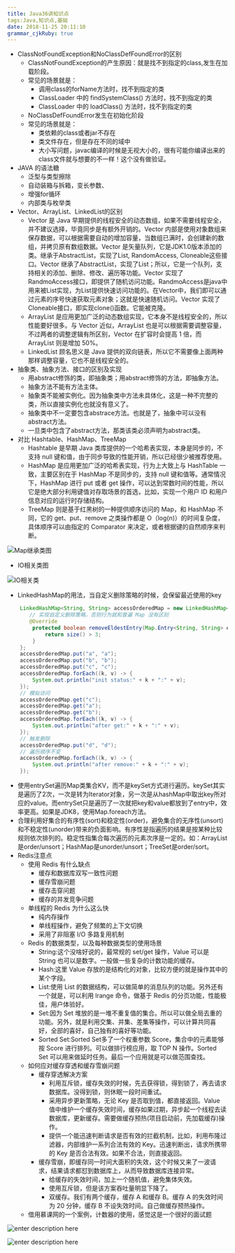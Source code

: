 ```yaml
---
title: Java36讲知识点 
tags:Java,知识点,基础
date: 2018-11-25 20:11:10
grammar_cjkRuby: true
---
```

* ClassNotFoundException和NoClassDefFoundError的区别
	* ClassNotFoundException的产生原因：就是找不到指定的class,发生在加载阶段。
	* 常见的场景就是：
		* 调用class的forName方法时，找不到指定的类
		* ClassLoader 中的 findSystemClass() 方法时，找不到指定的类
		* ClassLoader 中的 loadClass() 方法时，找不到指定的类
    * NoClassDefFoundError发生在初始化阶段
    * 常见的场景就是：
		* 类依赖的class或者jar不存在
		* 类文件存在，但是存在不同的域中
		* 大小写问题，javac编译的时候是无视大小的，很有可能你编译出来的class文件就与想要的不一样！这个没有做验证。
* JAVA 的语法糖
	* 泛型与类型擦除 
	* 自动装箱与拆箱，变长参数、 
	* 增强for循环 
	* 内部类与枚举类
* Vector、ArrayList、LinkedList的区别
	* Vector 是 Java 早期提供的线程安全的动态数组，如果不需要线程安全，并不建议选择，毕竟同步是有额外开销的。Vector 内部是使用对象数组来保存数据，可以根据需要自动的增加容量，当数组已满时，会创建新的数组，并拷贝原有数组数据。Vector 是矢量队列，它是JDK1.0版本添加的类。继承于AbstractList，实现了List, RandomAccess, Cloneable这些接口。Vector 继承了AbstractList，实现了List；所以，它是一个队列，支持相关的添加、删除、修改、遍历等功能。Vector 实现了RandmoAccess接口，即提供了随机访问功能。RandmoAccess是java中用来被List实现，为List提供快速访问功能的。在Vector中，我们即可以通过元素的序号快速获取元素对象；这就是快速随机访问。Vector 实现了Cloneable接口，即实现clone()函数。它能被克隆。
	* ArrayList 是应用更加广泛的动态数组实现，它本身不是线程安全的，所以性能要好很多。与 Vector 近似，ArrayList 也是可以根据需要调整容量，不过两者的调整逻辑有所区别，Vector 在扩容时会提高 1 倍，而 ArrayList 则是增加 50%。
	* LinkedList 顾名思义是 Java 提供的双向链表，所以它不需要像上面两种那样调整容量，它也不是线程安全的。
* 抽象类、抽象方法、接口的区别及实现
	* 用abstract修饰的类，即抽象类；用abstract修饰的方法，即抽象方法。
	* 抽象方法不能有方法主体。
	* 抽象类不能被实例化。因为抽象类中方法未具体化，这是一种不完整的类，所以直接实例化也就没有意义了。
	* 抽象类中不一定要包含abstrace方法。也就是了，抽象中可以没有abstract方法。
	* 一旦类中包含了abstract方法，那类该类必须声明为abstract类。
* 对比 Hashtable、HashMap、TreeMap
	* Hashtable 是早期 Java 类库提供的一个哈希表实现，本身是同步的，不支持 null 键和值，由于同步导致的性能开销，所以已经很少被推荐使用。
	* HashMap 是应用更加广泛的哈希表实现，行为上大致上与 HashTable 一致，主要区别在于 HashMap 不是同步的，支持 null 键和值等。通常情况下，HashMap 进行 put 或者 get 操作，可以达到常数时间的性能，所以它是绝大部分利用键值对存取场景的首选，比如，实现一个用户 ID 和用户信息对应的运行时存储结构。
	* TreeMap 则是基于红黑树的一种提供顺序访问的 Map，和 HashMap 不同，它的 get、put、remove 之类操作都是 O（log(n)）的时间复杂度，具体顺序可以由指定的 Comparator 来决定，或者根据键的自然顺序来判断。

![Map继承类图][1]

* IO相关类图

![IO相关类][2]

* LinkedHashMap的用法，当自定义删除策略的时候，会保留最近使用的key
``` java
	LinkedHashMap<String, String> accessOrderedMap = new LinkedHashMap<String, String>(16, 0.75F, true) {
	   // 实现自定义删除策略，否则行为就和普遍 Map 没有区别
	   @Override
		protected boolean removeEldestEntry(Map.Entry<String, String> eldest) { 
			return size() > 3;
		}
	};
	accessOrderedMap.put("a", "a");
	accessOrderedMap.put("b", "b");
	accessOrderedMap.put("c", "c");
	accessOrderedMap.forEach((k, v) -> {
		System.out.println("init status:" + k + ":" + v);
	});
	// 模拟访问
	accessOrderedMap.get("c");
	accessOrderedMap.get("a");
	accessOrderedMap.get("b");
	accessOrderedMap.forEach((k, v) -> {
		System.out.println("after get:" + k + ":" + v);
	});
	// 触发删除
	accessOrderedMap.put("d", "d");
	// 遍历顺序不变
	accessOrderedMap.forEach((k, v) -> {
		System.out.println("after remove:" + k + ":" + v);
	});
```
* 使用entrySet遍历Map类集合KV，而不是keySet方式进行遍历。keySet其实是遍历了2次，一次是转为Iterator对象，另一次是从hashMap中取出key所对应的value。而entrySet只是遍历了一次就把key和value都放到了entry中，效率更高。如果是JDK8，使用Map.foreach方法。
* 合理利用好集合的有序性(sort)和稳定性(order)，避免集合的无序性(unsort)和不稳定性(unorder)带来的负面影响。有序性是指遍历的结果是按某种比较规则依次排列的。稳定性指集合每次遍历的元素次序是一定的。如：ArrayList是order/unsort；HashMap是unorder/unsort；TreeSet是order/sort。
* Redis注意点
	* 使用 Redis 有什么缺点
		* 缓存和数据库双写一致性问题
		* 缓存雪崩问题
		* 缓存击穿问题
		* 缓存的并发竞争问题
	* 单线程的 Redis 为什么这么快
		* 纯内存操作
		* 单线程操作，避免了频繁的上下文切换
		* 采用了非阻塞 I/O 多路复用机制
	* Redis 的数据类型，以及每种数据类型的使用场景
		* String:这个没啥好说的，最常规的 set/get 操作，Value 可以是 String 也可以是数字。一般做一些复杂的计数功能的缓存。
		* Hash:这里 Value 存放的是结构化的对象，比较方便的就是操作其中的某个字段。
		* List:使用 List 的数据结构，可以做简单的消息队列的功能。另外还有一个就是，可以利用 lrange 命令，做基于 Redis 的分页功能，性能极佳，用户体验好。
		* Set:因为 Set 堆放的是一堆不重复值的集合。所以可以做全局去重的功能。另外，就是利用交集、并集、差集等操作，可以计算共同喜好，全部的喜好，自己独有的喜好等功能。
		* Sorted Set:Sorted Set多了一个权重参数 Score，集合中的元素能够按 Score 进行排列。可以做排行榜应用，取 TOP N 操作。Sorted Set 可以用来做延时任务。最后一个应用就是可以做范围查找。
	* 如何应对缓存穿透和缓存雪崩问题
		* 缓存穿透解决方案
			* 利用互斥锁，缓存失效的时候，先去获得锁，得到锁了，再去请求数据库。没得到锁，则休眠一段时间重试。
			* 采用异步更新策略，无论 Key 是否取到值，都直接返回。Value 值中维护一个缓存失效时间，缓存如果过期，异步起一个线程去读数据库，更新缓存。需要做缓存预热(项目启动前，先加载缓存)操作。
			* 提供一个能迅速判断请求是否有效的拦截机制，比如，利用布隆过滤器，内部维护一系列合法有效的 Key。迅速判断出，请求所携带的 Key 是否合法有效。如果不合法，则直接返回。
		* 缓存雪崩，即缓存同一时间大面积的失效，这个时候又来了一波请求，结果请求都怼到数据库上，从而导致数据库连接异常。
			* 给缓存的失效时间，加上一个随机值，避免集体失效。
			* 使用互斥锁，但是该方案吞吐量明显下降了。
			* 双缓存。我们有两个缓存，缓存 A 和缓存 B。缓存 A 的失效时间为 20 分钟，缓存 B 不设失效时间。自己做缓存预热操作。
	* 借用慕课网的一个案例，计数器的使用，感觉这是一个很好的面试题

![enter description here][3]

![enter description here][4]




  [1]: http://zsq-blog-image.oss-cn-beijing.aliyuncs.com/2018/8/14/java.util.map%E7%B1%BB%E5%9B%BE.png "java.util.map类图"
  [2]: http://zsq-blog-image.oss-cn-beijing.aliyuncs.com/2018/8/15/4338e26731db0df390896ab305506d8b.png "IO相关类"
 
  [3]: http://zsq-blog-image.oss-cn-beijing.aliyuncs.com/2018/10/30/5bd859d80001a0ce19201080.jpg "有问题的"
  [4]: http://zsq-blog-image.oss-cn-beijing.aliyuncs.com/2018/10/30/5bd85ad000019ebc19201080.jpg "严谨的使用"